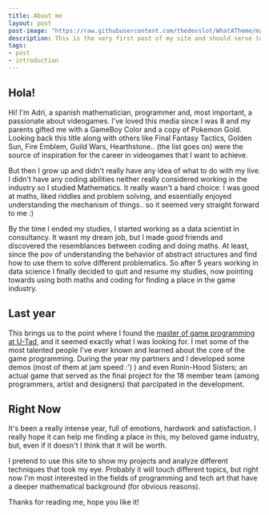 ```yaml
---
title: About me
layout: post
post-image: "https://raw.githubusercontent.com/thedevslot/WhatATheme/master/assets/images/SamplePost.png?token=AHMQUEPC4IFADOF5VG4QVN26Z64GG"
description: This is the very first post of my site and should serve to bring a clear image of what I want to do here.
tags:
- post
- introduction
---
```


## Hola!

 Hi! I'm Adri, a spanish mathematician, programmer and, most important, a passionate about videogames. I've loved this media since I was 8 and my parents gifted me with a GameBoy Color and a copy of Pokemon Gold. Looking back this title along with others like Final Fantasy Tactics, Golden Sun, Fire Emblem, Guild Wars, Hearthstone.. (the list goes on) were the source of inspiration for the career in videogames that I want to achieve.

But then I grow up and didn't really have any idea of what to do with my live. I didn't have any coding abilities neither really considered working in the industry so I studied Mathematics. It really wasn't a hard choice: I was good at maths, liked riddles and problem solving, and essentially enjoyed understanding the mechanism of things.. so it seemed very straight forward to me :)

By the time I ended my studies, I started working as a data scientist in consultancy. It wasnt my dream job, but I made good friends and discovered the resemblances between coding and doing maths. At least, since the pov of understanding the behavior of abstract structures and find how to use them to solve different problematics. So after 5 years working in data science I finally decided to quit and resume my studies, now pointing towards using both maths and coding for finding a place in the game industry.

## Last year

This brings us to the point where I found the [master of game programming at U-Tad](https://u-tad.com/en/studies/masters-degree-in-video-game-programming/), and it seemed exactly what I was looking for. I met some of the most talented people I've ever known and learned about the core of the game programming. During the year my partners and I developed some demos (most of them at jam speed :') ) and even Ronin-Hood Sisters; an actual game that served as the final project for the 18 member team (among programmers, artist and designers) that parcipated in the development.

## Right Now

It's been a really intense year, full of emotions, hardwork and satisfaction. I really hope it can help me finding a place in this, my beloved game industry, but, even if it doesn't I think that it will be worth.

I pretend to use this site to show my projects and analyze different techniques that took my eye. Probably it will touch different topics, but right now I'm most interested in the fields of programming and tech art that have a deeper mathematical background (for obvious reasons). 

Thanks for reading me, hope you like it!


<!--

---

# This is the h1 text
## This is the h2 text
### This is the h3 text
#### This is the h4 text
##### This is the h5 text
###### This is the h6 text

**Bold Text in the post will look like:**<br>
**This text is Bold**

**Italic Text in the post will look like:**<br>
*This text is Italic*

> Quotes on your post will look like this

`Codes on your post will look like this`

**Link in the post will look like:**<br>
[This is a link](sample-post)

**Bullet list in the post will look like:**
* Item 1
* Item 2
* Item 3
* Item 4
* Item 5

**Number list in the post will look like:**
1. Item 1
2. Item 2
3. Item 3
4. Item 4
5. Item 5

**Images in the post will look like:**<br>
![Test Image](/WhatATheme/assets/images/1280x720%20Placeholder.png)

**Normal text in the post will look like**<br>
Lorem ipsum dolor sit amet, consectetur adipiscing elit. Mauris id finibus nisl. Etiam in hendrerit est. Nulla non erat ac lectus interdum lobortis. Vestibulum at mi ex. Mauris nisl mi, venenatis et feugiat nec, finibus porttitor velit. Suspendisse tincidunt lobortis leo, quis tristique tellus iaculis quis. Donec eleifend pulvinar gravida. Proin non lorem eros. Donec sit amet finibus ex, eget vestibulum nunc. Ut ut enim id purus porttitor tristique. Vivamus tincidunt eleifend hendrerit. Proin metus felis, ultrices vel dui in, porta dapibus dui. Sed sagittis ex vitae dui tristique dignissim. Cras vel leo ipsum.

Aenean ac neque et risus mattis accumsan. Sed ac tellus molestie, lacinia ante sit amet, convallis felis. Maecenas aliquet lectus nec euismod auctor. Donec finibus pellentesque tortor, ac efficitur metus suscipit non. Proin diam orci, blandit quis malesuada ac, efficitur a nisl. Mauris eleifend consequat blandit. Sed egestas quam et orci gravida, non euismod metus scelerisque. Curabitur venenatis pellentesque erat commodo pharetra. Fusce id ante nec ipsum fringilla auctor. In justo quam, feugiat placerat eleifend dapibus, luctus et quam. Fusce facilisis erat ut odio convallis viverra et id mauris. Sed vehicula tempus consectetur. Aliquam pharetra, purus non egestas tristique, tellus massa fringilla est, id sagittis tellus urna non mauris. Suspendisse fringilla, velit nec blandit facilisis, ligula ante imperdiet est, et placerat magna sem quis tortor.

Vestibulum vitae fermentum velit, rhoncus egestas orci. Nulla at purus ut orci posuere vulputate. In eget leo diam. In congue in diam nec elementum. Suspendisse fringilla ante nulla, eu tristique orci ultrices eget. Aenean non lorem tellus. Vestibulum tempor metus sit amet tellus feugiat, sit amet consequat lacus ultricies.

Donec imperdiet, lectus eget congue cursus, dolor enim finibus risus, ut molestie lorem tellus non tortor. Donec quam nibh, molestie in dapibus et, efficitur non tortor. Morbi orci tellus, mollis vel mi vitae, auctor lobortis erat. Ut gravida velit eget ligula lacinia, id rhoncus tellus gravida. Maecenas laoreet rutrum consequat. Suspendisse sed nibh dui. Curabitur dictum euismod mollis. Sed egestas libero libero, eu accumsan augue placerat non. Nunc id condimentum orci. Mauris vitae sollicitudin quam.

**Giphy Gifs will look like:**<br>
<iframe src="https://giphy.com/embed/ZqlvCTNHpqrio" width="480" height="259" frameBorder="0" class="giphy-embed" allowFullScreen></iframe><p><a href="https://giphy.com/gifs/laughing-despicable-me-minions-ZqlvCTNHpqrio">via GIPHY</a></p>

**YouTUbe Videos will look like:**<br>
<iframe width="560" height="315" src="https://www.youtube.com/embed/jTPXwbDtIpA" frameborder="0" allow="accelerometer; autoplay; encrypted-media; gyroscope; picture-in-picture" allowfullscreen></iframe>

-->